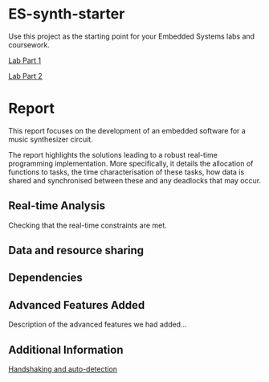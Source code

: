 # ES-synth-starter

  Use this project as the starting point for your Embedded Systems labs and coursework.
  
  [Lab Part 1](doc/LabPart1.md)
  
  [Lab Part 2](doc/LabPart2.md)
  
  
  
  # Report
  
  This report focuses on the development of an embedded software for a music synthesizer circuit.
  
  The report highlights the solutions leading to a robust real-time programming implementation. More specifically, it details the allocation of functions to tasks, the time characterisation of these tasks, how data is shared and synchronised between these and any deadlocks that may occur.

  
  
  ## Real-time Analysis
  
  Checking that the real-time constraints are met. 
  
  ## Data and resource sharing
  
  ## Dependencies

  ## Advanced Features Added
  
  Description of the advanced features we had added...


## Additional Information
  [Handshaking and auto-detection](doc/handshaking.md)
